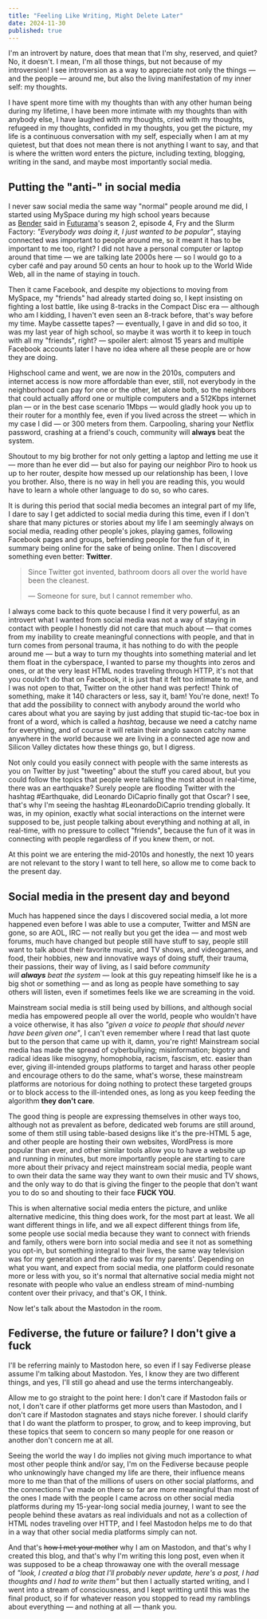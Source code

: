 ```yaml
---
title: "Feeling Like Writing, Might Delete Later"
date: 2024-11-30
published: true
---
```


I'm an introvert by nature, does that mean that I'm shy, reserved, and quiet? No, it doesn't. I mean, I'm all those things, but not because of my introversion! I see introversion as a way to appreciate not only the things — and the people — around me, but also the living manifestation of my inner self: my thoughts.

I have spent more time with my thoughts than with any other human being during my lifetime, I have been more intimate with my thoughts than with anybody else, I have laughed with my thoughts, cried with my thoughts, refugeed in my thoughts, confided in my thoughts, you get the picture, my life is a continuous conversation with my self, especially when I am at my quietest, but that does not mean there is not anything I want to say, and that is where the written word enters the picture, including texting, blogging, writing in the sand, and maybe most importantly social media.

## Putting the "anti-" in social media

I never saw social media the same way "normal" people around me did, I started using MySpace during my high school years because as [Bender](https://en.wikipedia.org/wiki/Bender_(Futurama)) said in [Futurama](https://en.wikipedia.org/wiki/Futurama)'s season 2, episode 4, Fry and the Slurm Factory: _"Everybody was doing it, I just wanted to be popular"_, staying connected was important to people around me, so it meant it has to be important to me too, right? I did not have a personal computer or laptop around that time — we are talking late 2000s here — so I would go to a cyber café and pay around 50 cents an hour to hook up to the World Wide Web, all in the name of staying in touch.

Then it came Facebook, and despite my objections to moving from MySpace, my "friends" had already started doing so, I kept insisting on fighting a lost battle, like using 8-tracks in the Compact Disc era — although who am I kidding, I haven't even seen an 8-track before, that's way before my time. Maybe cassette tapes? — eventually, I gave in and did so too, it was my last year of high school, so maybe it was worth it to keep in touch with all my "friends", right? — spoiler alert: almost 15 years and multiple Facebook accounts later I have no idea where all these people are or how they are doing.

Highschool came and went, we are now in the 2010s, computers and internet access is now more affordable than ever, still, not everybody in the neighborhood can pay for one or the other, let alone both, so the neighbors that could actually afford one or multiple computers and a 512Kbps internet plan — or in the best case scenario 1Mbps — would gladly hook you up to their router for a monthly fee, even if you lived across the street — which in my case I did — or 300 meters from them. Carpooling, sharing your Netflix password, crashing at a friend's couch, community will **always** beat the system.

Shoutout to my big brother for not only getting a laptop and letting me use it — more than he ever did — but also for paying our neighbor Piro to hook us up to her router, despite how messed up our relationship has been, I love you brother. Also, there is no way in hell you are reading this, you would have to learn a whole other language to do so, so who cares.

It is during this period that social media becomes an integral part of my life, I dare to say I get addicted to social media during this time, even if I don't share that many pictures or stories about my life I am seemingly always on social media, reading other people's jokes, playing games, following Facebook pages and groups, befriending people for the fun of it, in summary being online for the sake of being online. Then I discovered something even better: **Twitter**.

>  Since Twitter got invented, bathroom doors all over the world have been the cleanest.
> 
> — Someone for sure, but I cannot remember who.

I always come back to this quote because I find it very powerful, as an introvert what I wanted from social media was not a way of staying in contact with people I honestly did not care that much about — that comes from my inability to create meaningful connections with people, and that in turn comes from personal trauma, it has nothing to do with the people around me — but a way to turn my thoughts into something material and let them float in the cyberspace, I wanted to parse my thoughts into zeros and ones, or at the very least HTML nodes traveling through HTTP, it's not that you couldn't do that on Facebook, it is just that it felt too intimate to me, and I was not open to that, Twitter on the other hand was perfect! Think of something, make it 140 characters or less, say it, bam! You're done, next! To that add the possibility to connect with anybody around the world who cares about what you are saying by just adding that stupid tic-tac-toe box in front of a word, which is called a _hashtag_, because we need a catchy name for everything, and of course it will retain their anglo saxon catchy name anywhere in the world because we are living in a connected age now and Silicon Valley dictates how these things go, but I digress.

Not only could you easily connect with people with the same interests as you on Twitter by just "tweeting" about the stuff you cared about, but you could follow the topics that people were talking the most about in real-time, there was an earthquake? Surely people are flooding Twitter with the hashtag #Earthquake, did Leonardo DiCaprio finally got that Oscar? I see, that's why I'm seeing the hashtag #LeonardoDiCaprio trending globally. It was, in my opinion, exactly what social interactions on the internet were supposed to be, just people talking about everything and nothing at all, in real-time, with no pressure to collect "friends", because the fun of it was in connecting with people regardless of if you knew them, or not.

At this point we are entering the mid-2010s and honestly, the next 10 years are not relevant to the story I want to tell here, so allow me to come back to the present day.

## Social media in the present day and beyond

Much has happened since the days I discovered social media, a lot more happened even before I was able to use a computer, Twitter and MSN are gone, so are AOL, IRC — not really but you get the idea — and most web forums, much have changed but people still have stuff to say, people still want to talk about their favorite music, and TV shows, and videogames, and food, their hobbies, new and innovative ways of doing stuff, their trauma, their passions, their way of living, as I said before _community will **always** beat the system_ — look at this guy repeating himself like he is a big shot or something — and as long as people have something to say others will listen, even if sometimes feels like we are screaming in the void.

Mainstream social media is still being used by billions, and although social media has empowered people all over the world, people who wouldn't have a voice otherwise, it has also _"given a voice to people that should never have been given one"_, I can't even remember where I read that last quote but to the person that came up with it, damn, you're right! Mainstream social media has made the spread of cyberbullying; misinformation; bigotry and radical ideas like misogyny, homophobia, racism, fascism, etc. easier than ever, giving ill-intended groups platforms to target and harass other people and encourage others to do the same, what's worse, these mainstream platforms are notorious for doing nothing to protect these targeted groups or to block access to the ill-intended ones, as long as you keep feeding the algorithm **they don't care**.

The good thing is people are expressing themselves in other ways too, although not as prevalent as before, dedicated web forums are still around, some of them still using table-based designs like it's the pre-HTML 5 age, and other people are hosting their own websites, WordPress is more popular than ever, and other similar tools allow you to have a website up and running in minutes, but more importantly people are starting to care more about their privacy and reject mainstream social media, people want to own their data the same way they want to own their music and TV shows, and the only way to do that is giving the finger to the people that don't want you to do so and shouting to their face **FUCK YOU**.

This is when alternative social media enters the picture, and unlike alternative medicine, this thing does work, for the most part at least. We all want different things in life, and we all expect different things from life, some people use social media because they want to connect with friends and family, others were born into social media and see it not as something you opt-in, but something integral to their lives, the same way television was for my generation and the radio was for my parents'. Depending on what you want, and expect from social media, one platform could resonate more or less with you, so it's normal that alternative social media might not resonate with people who value an endless stream of mind-numbing content over their privacy, and that's OK, I think.

Now let's talk about the Mastodon in the room.

## Fediverse, the future or failure? I don't give a fuck

I'll be referring mainly to Mastodon here, so even if I say Fediverse please assume I'm talking about Mastodon. Yes, I know they are two different things, and yes, I'll still go ahead and use the terms interchangeably.

Allow me to go straight to the point here: I don't care if Mastodon fails or not, I don't care if other platforms get more users than Mastodon, and I don't care if Mastodon stagnates and stays niche forever. I should clarify that I do want the platform to prosper, to grow, and to keep improving, but these topics that seem to concern so many people for one reason or another don't concern me at all.

Seeing the world the way I do implies not giving much importance to what most other people think and/or say, I'm on the Fediverse because people who unknowingly have changed my life are there, their influence means more to me than that of the millions of users on other social platforms, and the connections I've made on there so far are more meaningful than most of the ones I made with the people I came across on other social media platforms during my 15-year-long social media journey, I want to see the people behind these avatars as real individuals and not as a collection of HTML nodes traveling over HTTP, and I feel Mastodon helps me to do that in a way that other social media platforms simply can not.

And that's ~~how I met your mother~~ why I am on Mastodon, and that's why I created this blog, and that's why I'm writing this long post, even when it was supposed to be a cheap throwaway one with the overall message of _"look, I created a blog that I'll probably never update, here's a post, I had thoughts and I had to write them"_ but then I actually started writing, and I went into a stream of consciousness, and I kept writting until this was the final product, so if for whatever reason you stopped to read my ramblings about everything — and nothing at all — thank you.